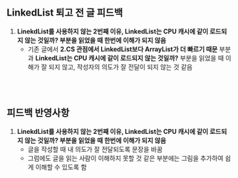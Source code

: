 ## LinkedList 퇴고 전 글 피드백
1. **LinekdList를 사용하지 않는 2번째 이유, LinkedList는 CPU 캐시에 같이 로드되지 않는 것일까? 부분을 읽었을 때 한번에 이해가 되지 않음**
    - 기존 글에서 **2.CS 관점에서 LinkedList보다 ArrayList가 더 빠르기 때문** 부분과 **LinkedList는 CPU 캐시에 같이 로드되지 않는 것일까?** 부분을 읽었을 때 이해가 잘 되지 않고, 작성자의 의도가 잘 전달이 되지 않는 것 같음

  
  <br><br>
  ## 피드백 반영사항

1. **LinekdList를 사용하지 않는 2번째 이유, LinkedList는 CPU 캐시에 같이 로드되지 않는 것일까? 부분을 읽었을 때 한번에 이해가 되지 않음**
    - 글을 작성할 때 내 의도가 잘 전달되도록 문장을 바꿈
    - 그럼에도 글을 읽는 사람이 이해하지 못할 것 같은 부분에는 그림을 추가하여 쉽게 이해할 수 있도록 함 
